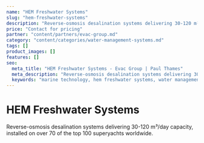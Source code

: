 ```yaml
---
name: "HEM Freshwater Systems"
slug: "hem-freshwater-systems"
description: "Reverse-osmosis desalination systems delivering 30-120 m³/day capacity, installed on over 70 of the top 100 superyachts worldwide."
price: "Contact for pricing"
partner: "content/partners/evac-group.md"
category: "content/categories/water-management-systems.md"
tags: []
product_images: []
features: []
seo:
  meta_title: "HEM Freshwater Systems - Evac Group | Paul Thames"
  meta_description: "Reverse-osmosis desalination systems delivering 30-120 m³/day capacity, installed on over 70 of the top 100 superyachts worldwide."
  keywords: "marine technology, hem freshwater systems, water management systems"
---
```


# HEM Freshwater Systems

Reverse-osmosis desalination systems delivering 30-120 m³/day capacity, installed on over 70 of the top 100 superyachts worldwide.




